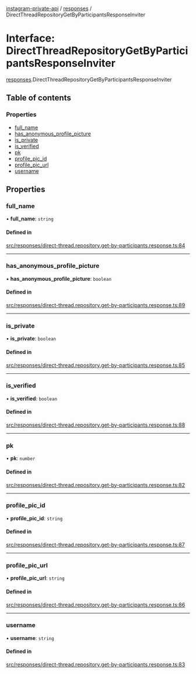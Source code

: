 [instagram-private-api](../../README.md) / [responses](../../modules/responses.md) / DirectThreadRepositoryGetByParticipantsResponseInviter

# Interface: DirectThreadRepositoryGetByParticipantsResponseInviter

[responses](../../modules/responses.md).DirectThreadRepositoryGetByParticipantsResponseInviter

## Table of contents

### Properties

- [full\_name](DirectThreadRepositoryGetByParticipantsResponseInviter.md#full_name)
- [has\_anonymous\_profile\_picture](DirectThreadRepositoryGetByParticipantsResponseInviter.md#has_anonymous_profile_picture)
- [is\_private](DirectThreadRepositoryGetByParticipantsResponseInviter.md#is_private)
- [is\_verified](DirectThreadRepositoryGetByParticipantsResponseInviter.md#is_verified)
- [pk](DirectThreadRepositoryGetByParticipantsResponseInviter.md#pk)
- [profile\_pic\_id](DirectThreadRepositoryGetByParticipantsResponseInviter.md#profile_pic_id)
- [profile\_pic\_url](DirectThreadRepositoryGetByParticipantsResponseInviter.md#profile_pic_url)
- [username](DirectThreadRepositoryGetByParticipantsResponseInviter.md#username)

## Properties

### full\_name

• **full\_name**: `string`

#### Defined in

[src/responses/direct-thread.repository.get-by-participants.response.ts:84](https://github.com/Nerixyz/instagram-private-api/blob/b3351b9/src/responses/direct-thread.repository.get-by-participants.response.ts#L84)

___

### has\_anonymous\_profile\_picture

• **has\_anonymous\_profile\_picture**: `boolean`

#### Defined in

[src/responses/direct-thread.repository.get-by-participants.response.ts:89](https://github.com/Nerixyz/instagram-private-api/blob/b3351b9/src/responses/direct-thread.repository.get-by-participants.response.ts#L89)

___

### is\_private

• **is\_private**: `boolean`

#### Defined in

[src/responses/direct-thread.repository.get-by-participants.response.ts:85](https://github.com/Nerixyz/instagram-private-api/blob/b3351b9/src/responses/direct-thread.repository.get-by-participants.response.ts#L85)

___

### is\_verified

• **is\_verified**: `boolean`

#### Defined in

[src/responses/direct-thread.repository.get-by-participants.response.ts:88](https://github.com/Nerixyz/instagram-private-api/blob/b3351b9/src/responses/direct-thread.repository.get-by-participants.response.ts#L88)

___

### pk

• **pk**: `number`

#### Defined in

[src/responses/direct-thread.repository.get-by-participants.response.ts:82](https://github.com/Nerixyz/instagram-private-api/blob/b3351b9/src/responses/direct-thread.repository.get-by-participants.response.ts#L82)

___

### profile\_pic\_id

• **profile\_pic\_id**: `string`

#### Defined in

[src/responses/direct-thread.repository.get-by-participants.response.ts:87](https://github.com/Nerixyz/instagram-private-api/blob/b3351b9/src/responses/direct-thread.repository.get-by-participants.response.ts#L87)

___

### profile\_pic\_url

• **profile\_pic\_url**: `string`

#### Defined in

[src/responses/direct-thread.repository.get-by-participants.response.ts:86](https://github.com/Nerixyz/instagram-private-api/blob/b3351b9/src/responses/direct-thread.repository.get-by-participants.response.ts#L86)

___

### username

• **username**: `string`

#### Defined in

[src/responses/direct-thread.repository.get-by-participants.response.ts:83](https://github.com/Nerixyz/instagram-private-api/blob/b3351b9/src/responses/direct-thread.repository.get-by-participants.response.ts#L83)
